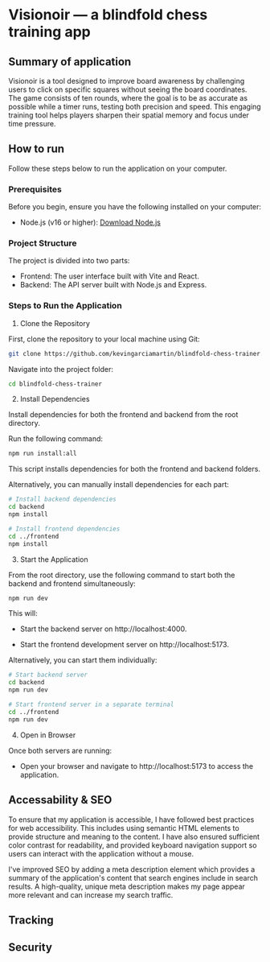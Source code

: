 # Visionoir — a blindfold chess training app

## Summary of application
Visionoir is a tool designed to improve board awareness by challenging users to click on specific squares without seeing the board coordinates. The game consists of ten rounds, where the goal is to be as accurate as possible while a timer runs, testing both precision and speed. This engaging training tool helps players sharpen their spatial memory and focus under time pressure.

## How to run
Follow these steps below to run the application on your computer.

### Prerequisites
Before you begin, ensure you have the following installed on your computer:
- Node.js (v16 or higher): [Download Node.js](https://nodejs.org/en)

### Project Structure
The project is divided into two parts:
- Frontend: The user interface built with Vite and React.
- Backend: The API server built with Node.js and Express.

### Steps to Run the Application
1. Clone the Repository

  First, clone the repository to your local machine using Git:

  ```bash
  git clone https://github.com/kevingarciamartin/blindfold-chess-trainer.git
  ```

  Navigate into the project folder:

  ```bash
  cd blindfold-chess-trainer
  ```

2. Install Dependencies

  Install dependencies for both the frontend and backend from the root directory. 

  Run the following command:

  ```bash
  npm run install:all
  ```

  This script installs dependencies for both the frontend and backend folders.

  Alternatively, you can manually install dependencies for each part:

  ```bash
  # Install backend dependencies
  cd backend
  npm install

  # Install frontend dependencies
  cd ../frontend
  npm install
  ```

3. Start the Application

  From the root directory, use the following command to start both the backend and frontend simultaneously:
  
  ```bash
  npm run dev
  ```
  
  This will:

  - Start the backend server on http://localhost:4000.

  - Start the frontend development server on http://localhost:5173.

  Alternatively, you can start them individually:
  
  ```bash
  # Start backend server
  cd backend
  npm run dev

  # Start frontend server in a separate terminal
  cd ../frontend
  npm run dev
  ```

4. Open in Browser

  Once both servers are running:

  - Open your browser and navigate to http://localhost:5173 to access the application.


## Accessability & SEO
To ensure that my application is accessible, I have followed best practices for web accessibility. This includes using semantic HTML elements to provide structure and meaning to the content. I have also ensured sufficient color contrast for readability, and provided keyboard navigation support so users can interact with the application without a mouse.

I've improved SEO by adding a meta description element which provides a summary of the application's content that search engines include in search results. A high-quality, unique meta description makes my page appear more relevant and can increase my search traffic.

## Tracking

## Security